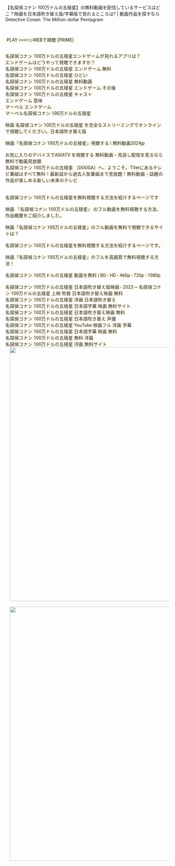 <p>【名探偵コナン 100万ドルの五稜星】の無料動画を配信しているサービスはどこ？映画を日本語吹き替え版/字幕版で見れるところは? | 動画作品を探すなら Detective Conan: The Million-dollar Pentagram</p><p><br /></p><p>&nbsp;<span style="background-color: #fef9e8; color: rgba(0, 0, 0, 0.87); font-family: Roboto, Helvetica, Arial, sans-serif; font-size: 14px; letter-spacing: 0.25004px;">PLAY &gt;&gt;&gt;&gt;&nbsp;</span><a class="ipc-md-link" href="https://moviewebstore.com/ja/movie/1209217/case-closed-the-million-dollar-pentagram" style="background-color: #fef9e8; border: 0px; box-sizing: border-box; font-family: Roboto, Helvetica, Arial, sans-serif; font-feature-settings: inherit; font-kerning: inherit; font-optical-sizing: inherit; font-size: 14px; font-stretch: inherit; font-variant-alternates: inherit; font-variant-east-asian: inherit; font-variant-numeric: inherit; font-variant-position: inherit; font-variation-settings: inherit; letter-spacing: 0.25004px; line-height: inherit; margin: 0px; padding: 0px; text-decoration-line: none; vertical-align: baseline;">▷WEBで視聴 (PRIME)</a></p><br style="background-color: #fef9e8; box-sizing: border-box; color: rgba(0, 0, 0, 0.87); font-family: Roboto, Helvetica, Arial, sans-serif; font-size: 14px; letter-spacing: 0.25004px;" /><span style="background-color: #fef9e8; color: rgba(0, 0, 0, 0.87); font-family: Roboto, Helvetica, Arial, sans-serif; font-size: 14px; letter-spacing: 0.25004px;">名探偵コナン 100万ドルの五稜星エンドゲームが見れるアプリは？</span><br style="background-color: #fef9e8; box-sizing: border-box; color: rgba(0, 0, 0, 0.87); font-family: Roboto, Helvetica, Arial, sans-serif; font-size: 14px; letter-spacing: 0.25004px;" /><span style="background-color: #fef9e8; color: rgba(0, 0, 0, 0.87); font-family: Roboto, Helvetica, Arial, sans-serif; font-size: 14px; letter-spacing: 0.25004px;">エンドゲームはどうやって視聴できますか？</span><br style="background-color: #fef9e8; box-sizing: border-box; color: rgba(0, 0, 0, 0.87); font-family: Roboto, Helvetica, Arial, sans-serif; font-size: 14px; letter-spacing: 0.25004px;" /><span style="background-color: #fef9e8; color: rgba(0, 0, 0, 0.87); font-family: Roboto, Helvetica, Arial, sans-serif; font-size: 14px; letter-spacing: 0.25004px;">名探偵コナン 100万ドルの五稜星 エンドゲーム 無料</span><br style="background-color: #fef9e8; box-sizing: border-box; color: rgba(0, 0, 0, 0.87); font-family: Roboto, Helvetica, Arial, sans-serif; font-size: 14px; letter-spacing: 0.25004px;" /><span style="background-color: #fef9e8; color: rgba(0, 0, 0, 0.87); font-family: Roboto, Helvetica, Arial, sans-serif; font-size: 14px; letter-spacing: 0.25004px;">名探偵コナン 100万ドルの五稜星 ひどい</span><br style="background-color: #fef9e8; box-sizing: border-box; color: rgba(0, 0, 0, 0.87); font-family: Roboto, Helvetica, Arial, sans-serif; font-size: 14px; letter-spacing: 0.25004px;" /><span style="background-color: #fef9e8; color: rgba(0, 0, 0, 0.87); font-family: Roboto, Helvetica, Arial, sans-serif; font-size: 14px; letter-spacing: 0.25004px;">名探偵コナン 100万ドルの五稜星 無料動画</span><br style="background-color: #fef9e8; box-sizing: border-box; color: rgba(0, 0, 0, 0.87); font-family: Roboto, Helvetica, Arial, sans-serif; font-size: 14px; letter-spacing: 0.25004px;" /><span style="background-color: #fef9e8; color: rgba(0, 0, 0, 0.87); font-family: Roboto, Helvetica, Arial, sans-serif; font-size: 14px; letter-spacing: 0.25004px;">名探偵コナン 100万ドルの五稜星 エンドゲーム その後</span><br style="background-color: #fef9e8; box-sizing: border-box; color: rgba(0, 0, 0, 0.87); font-family: Roboto, Helvetica, Arial, sans-serif; font-size: 14px; letter-spacing: 0.25004px;" /><span style="background-color: #fef9e8; color: rgba(0, 0, 0, 0.87); font-family: Roboto, Helvetica, Arial, sans-serif; font-size: 14px; letter-spacing: 0.25004px;">名探偵コナン 100万ドルの五稜星 キャスト</span><br style="background-color: #fef9e8; box-sizing: border-box; color: rgba(0, 0, 0, 0.87); font-family: Roboto, Helvetica, Arial, sans-serif; font-size: 14px; letter-spacing: 0.25004px;" /><span style="background-color: #fef9e8; color: rgba(0, 0, 0, 0.87); font-family: Roboto, Helvetica, Arial, sans-serif; font-size: 14px; letter-spacing: 0.25004px;">エンドゲーム 意味</span><br style="background-color: #fef9e8; box-sizing: border-box; color: rgba(0, 0, 0, 0.87); font-family: Roboto, Helvetica, Arial, sans-serif; font-size: 14px; letter-spacing: 0.25004px;" /><span style="background-color: #fef9e8; color: rgba(0, 0, 0, 0.87); font-family: Roboto, Helvetica, Arial, sans-serif; font-size: 14px; letter-spacing: 0.25004px;">マーベル エンドゲーム</span><br style="background-color: #fef9e8; box-sizing: border-box; color: rgba(0, 0, 0, 0.87); font-family: Roboto, Helvetica, Arial, sans-serif; font-size: 14px; letter-spacing: 0.25004px;" /><span style="background-color: #fef9e8; color: rgba(0, 0, 0, 0.87); font-family: Roboto, Helvetica, Arial, sans-serif; font-size: 14px; letter-spacing: 0.25004px;">マーベル名探偵コナン 100万ドルの五稜星</span><br style="background-color: #fef9e8; box-sizing: border-box; color: rgba(0, 0, 0, 0.87); font-family: Roboto, Helvetica, Arial, sans-serif; font-size: 14px; letter-spacing: 0.25004px;" /><br style="background-color: #fef9e8; box-sizing: border-box; color: rgba(0, 0, 0, 0.87); font-family: Roboto, Helvetica, Arial, sans-serif; font-size: 14px; letter-spacing: 0.25004px;" /><span style="background-color: #fef9e8; color: rgba(0, 0, 0, 0.87); font-family: Roboto, Helvetica, Arial, sans-serif; font-size: 14px; letter-spacing: 0.25004px;">映画 名探偵コナン 100万ドルの五稜星 を完全なストリーミングでオンラインで視聴してください。日本語吹き替え版</span><br style="background-color: #fef9e8; box-sizing: border-box; color: rgba(0, 0, 0, 0.87); font-family: Roboto, Helvetica, Arial, sans-serif; font-size: 14px; letter-spacing: 0.25004px;" /><br style="background-color: #fef9e8; box-sizing: border-box; color: rgba(0, 0, 0, 0.87); font-family: Roboto, Helvetica, Arial, sans-serif; font-size: 14px; letter-spacing: 0.25004px;" /><span style="background-color: #fef9e8; color: rgba(0, 0, 0, 0.87); font-family: Roboto, Helvetica, Arial, sans-serif; font-size: 14px; letter-spacing: 0.25004px;">映画『名探偵コナン 100万ドルの五稜星』視聴する | 無料動画2024jp</span><br style="background-color: #fef9e8; box-sizing: border-box; color: rgba(0, 0, 0, 0.87); font-family: Roboto, Helvetica, Arial, sans-serif; font-size: 14px; letter-spacing: 0.25004px;" /><br style="background-color: #fef9e8; box-sizing: border-box; color: rgba(0, 0, 0, 0.87); font-family: Roboto, Helvetica, Arial, sans-serif; font-size: 14px; letter-spacing: 0.25004px;" /><span style="background-color: #fef9e8; color: rgba(0, 0, 0, 0.87); font-family: Roboto, Helvetica, Arial, sans-serif; font-size: 14px; letter-spacing: 0.25004px;">お気に入りのデバイスでASIATV を視聴する 無料動画・見逃し配信を見るなら 無料で動画見放題</span><br style="background-color: #fef9e8; box-sizing: border-box; color: rgba(0, 0, 0, 0.87); font-family: Roboto, Helvetica, Arial, sans-serif; font-size: 14px; letter-spacing: 0.25004px;" /><span style="background-color: #fef9e8; color: rgba(0, 0, 0, 0.87); font-family: Roboto, Helvetica, Arial, sans-serif; font-size: 14px; letter-spacing: 0.25004px;">名探偵コナン 100万ドルの五稜星 （DOUGA）へ、ようこそ。TVerにあるテレビ番組はすべて無料！最新話から過去人気番組まで見放題！無料動画・話題の作品が楽しめる新しい未来のテレビ</span><br style="background-color: #fef9e8; box-sizing: border-box; color: rgba(0, 0, 0, 0.87); font-family: Roboto, Helvetica, Arial, sans-serif; font-size: 14px; letter-spacing: 0.25004px;" /><br style="background-color: #fef9e8; box-sizing: border-box; color: rgba(0, 0, 0, 0.87); font-family: Roboto, Helvetica, Arial, sans-serif; font-size: 14px; letter-spacing: 0.25004px;" /><br style="background-color: #fef9e8; box-sizing: border-box; color: rgba(0, 0, 0, 0.87); font-family: Roboto, Helvetica, Arial, sans-serif; font-size: 14px; letter-spacing: 0.25004px;" /><span style="background-color: #fef9e8; color: rgba(0, 0, 0, 0.87); font-family: Roboto, Helvetica, Arial, sans-serif; font-size: 14px; letter-spacing: 0.25004px;">名探偵コナン 100万ドルの五稜星を無料視聴する方法を紹介するページです</span><br style="background-color: #fef9e8; box-sizing: border-box; color: rgba(0, 0, 0, 0.87); font-family: Roboto, Helvetica, Arial, sans-serif; font-size: 14px; letter-spacing: 0.25004px;" /><br style="background-color: #fef9e8; box-sizing: border-box; color: rgba(0, 0, 0, 0.87); font-family: Roboto, Helvetica, Arial, sans-serif; font-size: 14px; letter-spacing: 0.25004px;" /><span style="background-color: #fef9e8; color: rgba(0, 0, 0, 0.87); font-family: Roboto, Helvetica, Arial, sans-serif; font-size: 14px; letter-spacing: 0.25004px;">映画 『名探偵コナン 100万ドルの五稜星』 のフル動画を無料視聴する方法、作品概要をご紹介しました。</span><br style="background-color: #fef9e8; box-sizing: border-box; color: rgba(0, 0, 0, 0.87); font-family: Roboto, Helvetica, Arial, sans-serif; font-size: 14px; letter-spacing: 0.25004px;" /><br style="background-color: #fef9e8; box-sizing: border-box; color: rgba(0, 0, 0, 0.87); font-family: Roboto, Helvetica, Arial, sans-serif; font-size: 14px; letter-spacing: 0.25004px;" /><span style="background-color: #fef9e8; color: rgba(0, 0, 0, 0.87); font-family: Roboto, Helvetica, Arial, sans-serif; font-size: 14px; letter-spacing: 0.25004px;">映画「名探偵コナン 100万ドルの五稜星」のフル動画を無料で視聴できるサイトは？</span><br style="background-color: #fef9e8; box-sizing: border-box; color: rgba(0, 0, 0, 0.87); font-family: Roboto, Helvetica, Arial, sans-serif; font-size: 14px; letter-spacing: 0.25004px;" /><br style="background-color: #fef9e8; box-sizing: border-box; color: rgba(0, 0, 0, 0.87); font-family: Roboto, Helvetica, Arial, sans-serif; font-size: 14px; letter-spacing: 0.25004px;" /><span style="background-color: #fef9e8; color: rgba(0, 0, 0, 0.87); font-family: Roboto, Helvetica, Arial, sans-serif; font-size: 14px; letter-spacing: 0.25004px;">名探偵コナン 100万ドルの五稜星を無料視聴する方法を紹介するページです。</span><br style="background-color: #fef9e8; box-sizing: border-box; color: rgba(0, 0, 0, 0.87); font-family: Roboto, Helvetica, Arial, sans-serif; font-size: 14px; letter-spacing: 0.25004px;" /><br style="background-color: #fef9e8; box-sizing: border-box; color: rgba(0, 0, 0, 0.87); font-family: Roboto, Helvetica, Arial, sans-serif; font-size: 14px; letter-spacing: 0.25004px;" /><span style="background-color: #fef9e8; color: rgba(0, 0, 0, 0.87); font-family: Roboto, Helvetica, Arial, sans-serif; font-size: 14px; letter-spacing: 0.25004px;">映画『名探偵コナン 100万ドルの五稜星』のフルを高画質で無料視聴する方法！</span><br style="background-color: #fef9e8; box-sizing: border-box; color: rgba(0, 0, 0, 0.87); font-family: Roboto, Helvetica, Arial, sans-serif; font-size: 14px; letter-spacing: 0.25004px;" /><br style="background-color: #fef9e8; box-sizing: border-box; color: rgba(0, 0, 0, 0.87); font-family: Roboto, Helvetica, Arial, sans-serif; font-size: 14px; letter-spacing: 0.25004px;" /><span style="background-color: #fef9e8; color: rgba(0, 0, 0, 0.87); font-family: Roboto, Helvetica, Arial, sans-serif; font-size: 14px; letter-spacing: 0.25004px;">名探偵コナン 100万ドルの五稜星 動画を無料 | BD - HD - 460p - 720p - 1080p</span><br style="background-color: #fef9e8; box-sizing: border-box; color: rgba(0, 0, 0, 0.87); font-family: Roboto, Helvetica, Arial, sans-serif; font-size: 14px; letter-spacing: 0.25004px;" /><br style="background-color: #fef9e8; box-sizing: border-box; color: rgba(0, 0, 0, 0.87); font-family: Roboto, Helvetica, Arial, sans-serif; font-size: 14px; letter-spacing: 0.25004px;" /><span style="background-color: #fef9e8; color: rgba(0, 0, 0, 0.87); font-family: Roboto, Helvetica, Arial, sans-serif; font-size: 14px; letter-spacing: 0.25004px;">名探偵コナン 100万ドルの五稜星 日本語吹き替え版映画 - 2023 ~ 名探偵コナン 100万ドルの五稜星 上映 吹替 日本語吹き替え映画 無料</span><br style="background-color: #fef9e8; box-sizing: border-box; color: rgba(0, 0, 0, 0.87); font-family: Roboto, Helvetica, Arial, sans-serif; font-size: 14px; letter-spacing: 0.25004px;" /><span style="background-color: #fef9e8; color: rgba(0, 0, 0, 0.87); font-family: Roboto, Helvetica, Arial, sans-serif; font-size: 14px; letter-spacing: 0.25004px;">名探偵コナン 100万ドルの五稜星 洋画 日本語吹き替え</span><br style="background-color: #fef9e8; box-sizing: border-box; color: rgba(0, 0, 0, 0.87); font-family: Roboto, Helvetica, Arial, sans-serif; font-size: 14px; letter-spacing: 0.25004px;" /><span style="background-color: #fef9e8; color: rgba(0, 0, 0, 0.87); font-family: Roboto, Helvetica, Arial, sans-serif; font-size: 14px; letter-spacing: 0.25004px;">名探偵コナン 100万ドルの五稜星 日本語字幕 映画 無料サイト</span><br style="background-color: #fef9e8; box-sizing: border-box; color: rgba(0, 0, 0, 0.87); font-family: Roboto, Helvetica, Arial, sans-serif; font-size: 14px; letter-spacing: 0.25004px;" /><span style="background-color: #fef9e8; color: rgba(0, 0, 0, 0.87); font-family: Roboto, Helvetica, Arial, sans-serif; font-size: 14px; letter-spacing: 0.25004px;">名探偵コナン 100万ドルの五稜星 日本語吹き替え映画 無料</span><br style="background-color: #fef9e8; box-sizing: border-box; color: rgba(0, 0, 0, 0.87); font-family: Roboto, Helvetica, Arial, sans-serif; font-size: 14px; letter-spacing: 0.25004px;" /><span style="background-color: #fef9e8; color: rgba(0, 0, 0, 0.87); font-family: Roboto, Helvetica, Arial, sans-serif; font-size: 14px; letter-spacing: 0.25004px;">名探偵コナン 100万ドルの五稜星 日本語吹き替え 声優</span><br style="background-color: #fef9e8; box-sizing: border-box; color: rgba(0, 0, 0, 0.87); font-family: Roboto, Helvetica, Arial, sans-serif; font-size: 14px; letter-spacing: 0.25004px;" /><span style="background-color: #fef9e8; color: rgba(0, 0, 0, 0.87); font-family: Roboto, Helvetica, Arial, sans-serif; font-size: 14px; letter-spacing: 0.25004px;">名探偵コナン 100万ドルの五稜星 YouTube 映画フル 洋画 字幕</span><br style="background-color: #fef9e8; box-sizing: border-box; color: rgba(0, 0, 0, 0.87); font-family: Roboto, Helvetica, Arial, sans-serif; font-size: 14px; letter-spacing: 0.25004px;" /><span style="background-color: #fef9e8; color: rgba(0, 0, 0, 0.87); font-family: Roboto, Helvetica, Arial, sans-serif; font-size: 14px; letter-spacing: 0.25004px;">名探偵コナン 100万ドルの五稜星 日本語字幕 映画 無料</span><br style="background-color: #fef9e8; box-sizing: border-box; color: rgba(0, 0, 0, 0.87); font-family: Roboto, Helvetica, Arial, sans-serif; font-size: 14px; letter-spacing: 0.25004px;" /><span style="background-color: #fef9e8; color: rgba(0, 0, 0, 0.87); font-family: Roboto, Helvetica, Arial, sans-serif; font-size: 14px; letter-spacing: 0.25004px;">名探偵コナン 100万ドルの五稜星 無料 洋画</span><br style="background-color: #fef9e8; box-sizing: border-box; color: rgba(0, 0, 0, 0.87); font-family: Roboto, Helvetica, Arial, sans-serif; font-size: 14px; letter-spacing: 0.25004px;" /><span style="background-color: #fef9e8; color: rgba(0, 0, 0, 0.87); font-family: Roboto, Helvetica, Arial, sans-serif; font-size: 14px; letter-spacing: 0.25004px;">名探偵コナン 100万ドルの五稜星 洋画 無料サイト</span><div class="separator" style="clear: both; text-align: center;"><a href="https://image.tmdb.org/t/p/original/P92e1nCdMNJXEMndFxs8jxfu5B.jpg" imageanchor="1" style="margin-left: 1em; margin-right: 1em;"><img border="0" data-original-height="800" data-original-width="533" height="800" src="https://image.tmdb.org/t/p/original/P92e1nCdMNJXEMndFxs8jxfu5B.jpg" width="533" /></a></div><br /><div class="separator" style="clear: both; text-align: center;"><a href="https://image.tmdb.org/t/p/original/P92e1nCdMNJXEMndFxs8jxfu5B.jpg" imageanchor="1" style="margin-left: 1em; margin-right: 1em;"><img border="0" data-original-height="800" data-original-width="533" height="800" src="https://image.tmdb.org/t/p/original/P92e1nCdMNJXEMndFxs8jxfu5B.jpg" width="533" /></a></div><br />

<!--

**Here are some ideas to get you started:**

🙋‍♀️ A short introduction - what is your organization all about?
🌈 Contribution guidelines - how can the community get involved?
👩‍💻 Useful resources - where can the community find your docs? Is there anything else the community should know?
🍿 Fun facts - what does your team eat for breakfast?
🧙 Remember, you can do mighty things with the power of [Markdown](https://docs.github.com/github/writing-on-github/getting-started-with-writing-and-formatting-on-github/basic-writing-and-formatting-syntax)
-->
